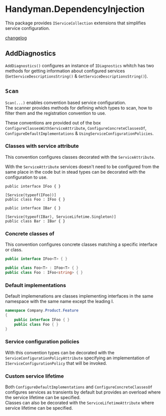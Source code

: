 # Handyman.DependencyInjection

This package provides `IServiceCollection` extensions that simplifies service configuration.

[changelog](./changelog.md)

## AddDiagnostics

`AddDiagnostics()` configures an instance of `IDiagnostics` whitch has two methods for getting information about configured services (`GetServiceDescriptionsString()` & `GetServiceDescriptionsString()`).

## `Scan`

`Scan(...)` enables convention based service configuration.  
The scanner provides methods for defining which types to scan, how to filter them and the registration convention to use.

These conventions are provided out of the box `ConfigureClassesWithServiceAttribute`, `ConfigureConcreteClassesOf`, `ConfigureDefaultImplementations` & `UsingServiceConfigurationPolicies`.

### Classes with service attribute

This convention configures classes decorated with the `ServiceAttribute`.  

With the `ServiceAttribute` services doesn't need to be configured from the same place in the code but in stead types can be decorated with the configuration to use.

```
public interface IFoo { }

[Service(typeof(IFoo))]
public class Foo : IFoo { }

public interface IBar { }

[Service(typeof(IBar), ServiceLifetime.Singleton)]
public class Bar : IBar { }
```

### Concrete classes of

This convention configures concrete classes matching a specific interface or class.

``` csharp
public interface IFoo<T> { }

public class Foo<T> : IFoo<T> { }
public class Foo : IFoo<string> { }
```

### Default implementations

Default implemenations are classes implementing interfaces in the same namespace with the same name except the leading I.

``` csharp
namespace Company.Product.Feature
{
    public interface IFoo { }
    public class Foo { }
}
```

### Service configuration policies

With this convention types can be decorated with the `ServiceConfigurationPolicyAttribute` specifying an implementation of `IServiceConfigurationPolicy` that will be invoked.

### Custom service lifetime

Both `ConfigureDefaultImplementations` and `ConfigureConcreteClassesOf` configures services as transients by default but provides an overload where the service lifetime can be specified.  
Classes can also be decorated with the `ServiceLifetimeAttribute` where service lifetime can be specified.
